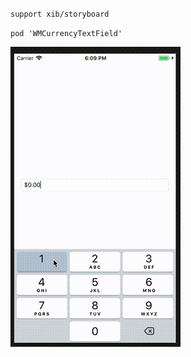 `support xib/storyboard`

`pod 'WMCurrencyTextField'`

![image](https://github.com/cloudhm/CurrencyTextField/blob/master/currencyTextField.gif)
